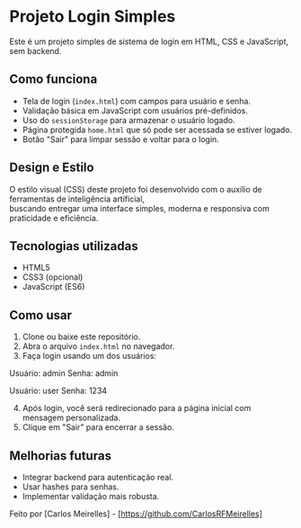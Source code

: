 # Projeto Login Simples

Este é um projeto simples de sistema de login em HTML, CSS e JavaScript, sem backend.

## Como funciona

- Tela de login (`index.html`) com campos para usuário e senha.
- Validação básica em JavaScript com usuários pré-definidos.
- Uso do `sessionStorage` para armazenar o usuário logado.
- Página protegida `home.html` que só pode ser acessada se estiver logado.
- Botão "Sair" para limpar sessão e voltar para o login.

## Design e Estilo

O estilo visual (CSS) deste projeto foi desenvolvido com o auxílio de ferramentas de inteligência artificial,  
buscando entregar uma interface simples, moderna e responsiva com praticidade e eficiência.

## Tecnologias utilizadas

- HTML5
- CSS3 (opcional)
- JavaScript (ES6)

## Como usar

1. Clone ou baixe este repositório.
2. Abra o arquivo `index.html` no navegador.
3. Faça login usando um dos usuários:

Usuário: admin
Senha: admin

Usuário: user
Senha: 1234

4. Após login, você será redirecionado para a página inicial com mensagem personalizada.
5. Clique em "Sair" para encerrar a sessão.

## Melhorias futuras

- Integrar backend para autenticação real.
- Usar hashes para senhas.
- Implementar validação mais robusta.

Feito por [Carlos Meirelles] - [https://github.com/CarlosRFMeirelles]